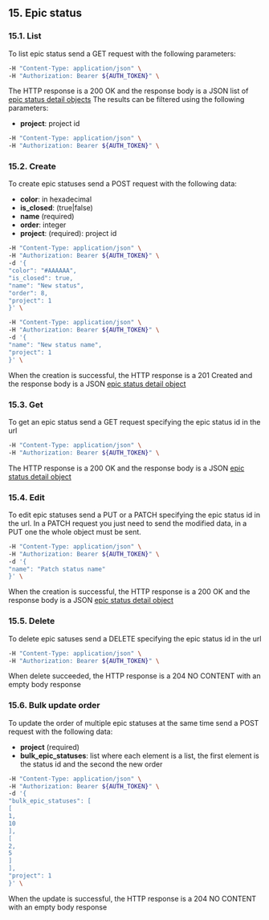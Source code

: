 ## 15. Epic status

### 15.1. List

To list epic status send a GET request with the following parameters:

```bash
-H "Content-Type: application/json" \
-H "Authorization: Bearer ${AUTH_TOKEN}" \
```

The HTTP response is a 200 OK and the response body is a JSON list of [epic status detail objects](https://docs.taiga.io/api.html#object-epic-status-detail)
The results can be filtered using the following parameters:

- **project**: project id

```bash
-H "Content-Type: application/json" \
-H "Authorization: Bearer ${AUTH_TOKEN}" \
```

### 15.2. Create

To create epic statuses send a POST request with the following data:

- **color**: in hexadecimal
- **is_closed**: (true|false)
- **name** (required)
- **order**: integer
- **project**: (required): project id

```bash
-H "Content-Type: application/json" \
-H "Authorization: Bearer ${AUTH_TOKEN}" \
-d '{
"color": "#AAAAAA",
"is_closed": true,
"name": "New status",
"order": 8,
"project": 1
}' \
```

```bash
-H "Content-Type: application/json" \
-H "Authorization: Bearer ${AUTH_TOKEN}" \
-d '{
"name": "New status name",
"project": 1
}' \
```

When the creation is successful, the HTTP response is a 201 Created and the response body is a JSON [epic status detail object](https://docs.taiga.io/api.html#object-epic-status-detail)

### 15.3. Get

To get an epic status send a GET request specifying the epic status id in the url

```bash
-H "Content-Type: application/json" \
-H "Authorization: Bearer ${AUTH_TOKEN}" \
```

The HTTP response is a 200 OK and the response body is a JSON [epic status detail object](https://docs.taiga.io/api.html#object-epic-status-detail)

### 15.4. Edit

To edit epic statuses send a PUT or a PATCH specifying the epic status id in the url.
In a PATCH request you just need to send the modified data, in a PUT one the whole object must be sent.

```bash
-H "Content-Type: application/json" \
-H "Authorization: Bearer ${AUTH_TOKEN}" \
-d '{
"name": "Patch status name"
}' \
```

When the creation is successful, the HTTP response is a 200 OK and the response body is a JSON [epic status detail object](https://docs.taiga.io/api.html#object-epic-status-detail)

### 15.5. Delete

To delete epic satuses send a DELETE specifying the epic status id in the url

```bash
-H "Content-Type: application/json" \
-H "Authorization: Bearer ${AUTH_TOKEN}" \
```

When delete succeeded, the HTTP response is a 204 NO CONTENT with an empty body response

### 15.6. Bulk update order

To update the order of multiple epic statuses at the same time send a POST request with the following data:

- **project** (required)
- **bulk_epic_statuses**: list where each element is a list, the first element is the status id and the second the new order

```bash
-H "Content-Type: application/json" \
-H "Authorization: Bearer ${AUTH_TOKEN}" \
-d '{
"bulk_epic_statuses": [
[
1,
10
],
[
2,
5
]
],
"project": 1
}' \
```

When the update is successful, the HTTP response is a 204 NO CONTENT with an empty body response
